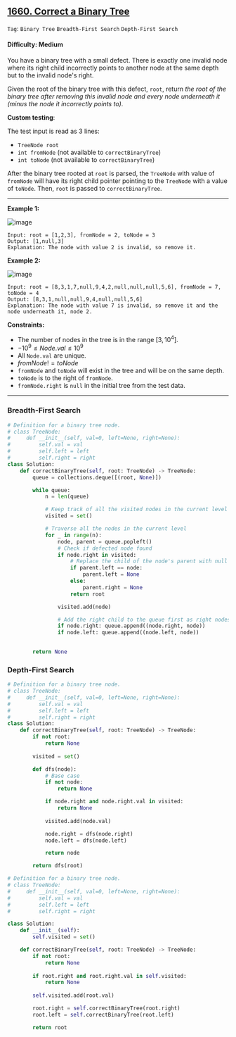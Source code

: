 ## [1660. Correct a Binary Tree](https://leetcode.com/problems/correct-a-binary-tree)

```Tag```: ```Binary Tree``` ```Breadth-First Search``` ```Depth-First Search```

#### Difficulty: Medium

You have a binary tree with a small defect. There is exactly one invalid node where its right child incorrectly points to another node at the same depth but to the invalid node's right.

Given the root of the binary tree with this defect, ```root```, return _the root of the binary tree after removing this invalid node and every node underneath it (minus the node it incorrectly points to)_.

__Custom testing__:

The test input is read as 3 lines:

- ```TreeNode root```
- ```int fromNode``` (not available to ```correctBinaryTree```)
- ```int toNode``` (not available to ```correctBinaryTree```)

After the binary tree rooted at ```root``` is parsed, the ```TreeNode``` with value of ```fromNode``` will have its right child pointer pointing to the ```TreeNode``` with a value of ```toNode```. Then, ```root``` is passed to ```correctBinaryTree```.

---

__Example 1:__

![image](https://assets.leetcode.com/uploads/2020/10/22/ex1v2.png)
```
Input: root = [1,2,3], fromNode = 2, toNode = 3
Output: [1,null,3]
Explanation: The node with value 2 is invalid, so remove it.
```

__Example 2:__

![image](https://assets.leetcode.com/uploads/2020/10/22/ex2v3.png)
```
Input: root = [8,3,1,7,null,9,4,2,null,null,null,5,6], fromNode = 7, toNode = 4
Output: [8,3,1,null,null,9,4,null,null,5,6]
Explanation: The node with value 7 is invalid, so remove it and the node underneath it, node 2.
```

__Constraints:__

- The number of nodes in the tree is in the range $[3, 10^4]$.
- $-10^9 \le Node.val \le 10^9$
- All ```Node.val``` are unique.
- $fromNode != toNode$
- ```fromNode``` and ```toNode``` will exist in the tree and will be on the same depth.
- ```toNode``` is to the right of ```fromNode```.
- ```fromNode.right``` is ```null``` in the initial tree from the test data.

---

### Breadth-First Search

```Python
# Definition for a binary tree node.
# class TreeNode:
#     def __init__(self, val=0, left=None, right=None):
#         self.val = val
#         self.left = left
#         self.right = right
class Solution:
    def correctBinaryTree(self, root: TreeNode) -> TreeNode:
        queue = collections.deque([(root, None)])

        while queue:
            n = len(queue)

            # Keep track of all the visited nodes in the current level
            visited = set()

            # Traverse all the nodes in the current level
            for _ in range(n):
                node, parent = queue.popleft()
                # Check if defected node found
                if node.right in visited:
                    # Replace the child of the node's parent with null and return the root
                    if parent.left == node:
                        parent.left = None
                    else:
                        parent.right = None
                    return root

                visited.add(node)

                # Add the right child to the queue first as right nodes need to be visited first
                if node.right: queue.append((node.right, node))
                if node.left: queue.append((node.left, node))

            
        return None
```

### Depth-First Search

```Python
# Definition for a binary tree node.
# class TreeNode:
#     def __init__(self, val=0, left=None, right=None):
#         self.val = val
#         self.left = left
#         self.right = right
class Solution:
    def correctBinaryTree(self, root: TreeNode) -> TreeNode:
        if not root:
            return None
        
        visited = set()

        def dfs(node):
            # Base case
            if not node:
                return None

            if node.right and node.right.val in visited:
                return None
            
            visited.add(node.val)

            node.right = dfs(node.right)
            node.left = dfs(node.left)

            return node

        return dfs(root)
```

```Python
# Definition for a binary tree node.
# class TreeNode:
#     def __init__(self, val=0, left=None, right=None):
#         self.val = val
#         self.left = left
#         self.right = right

class Solution:
    def __init__(self):
        self.visited = set()

    def correctBinaryTree(self, root: TreeNode) -> TreeNode:
        if not root:
            return None
        
        if root.right and root.right.val in self.visited:
            return None
        
        self.visited.add(root.val)

        root.right = self.correctBinaryTree(root.right)
        root.left = self.correctBinaryTree(root.left)

        return root
```
